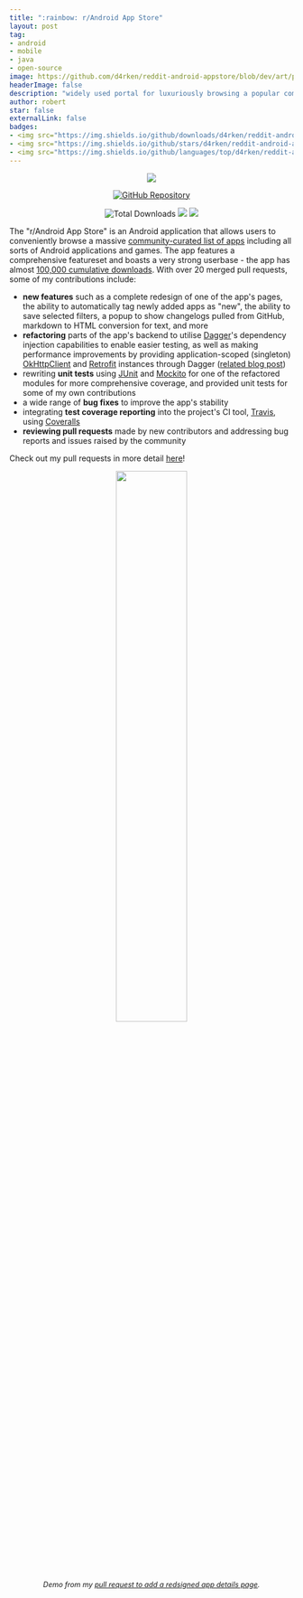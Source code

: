 ```yaml
---
title: ":rainbow: r/Android App Store"
layout: post
tag:
- android
- mobile
- java
- open-source
image: https://github.com/d4rken/reddit-android-appstore/blob/dev/art/preview-v080.png?raw=true
headerImage: false
description: "widely used portal for luxuriously browsing a popular community-curated collection of Android applications"
author: robert
star: false
externalLink: false
badges:
- <img src="https://img.shields.io/github/downloads/d4rken/reddit-android-appstore/total.svg" alt="Total Downloads" />
- <img src="https://img.shields.io/github/stars/d4rken/reddit-android-appstore.svg" /> 
- <img src="https://img.shields.io/github/languages/top/d4rken/reddit-android-appstore?color=b07219" />
---
```


<p align="center">
    <img src="https://github.com/d4rken/reddit-android-appstore/blob/dev/art/preview-v080.png?raw=true" />
</p>

<p align="center">
    <a href="https://github.com/d4rken/reddit-android-appstore">
        <img src="https://img.shields.io/badge/GitHub-r%2FAndroid%20App%20Store-red.svg?style=for-the-badge" alt="GitHub Repository"/>
    </a>
</p>

<p align="center">
    <img src="https://img.shields.io/github/downloads/d4rken/reddit-android-appstore/total.svg"
        alt="Total Downloads" />
    <img src="https://img.shields.io/github/stars/d4rken/reddit-android-appstore.svg" />
    <img src="https://img.shields.io/github/contributors/d4rken/reddit-android-appstore.svg" />
</p>

The "r/Android App Store" is an Android application that allows users to
conveniently browse a massive [community-curated list of apps](https://www.reddit.com/r/android/wiki/apps)
including all sorts of Android applications and games. The app features a
comprehensive featureset and boasts a very strong userbase - the app has almost
[100,000 cumulative downloads](https://www.somsubhra.com/github-release-stats/?username=d4rken&repository=reddit-android-appstore).
With over 20 merged pull requests, some of my contributions include:

* **new features** such as a complete redesign of one of the app's pages, the
  ability to automatically tag newly added apps as "new", the ability to save
  selected filters, a popup to show changelogs pulled from GitHub, markdown to
  HTML conversion for text, and more
* **refactoring** parts of the app's backend to utilise
  [Dagger](https://github.com/google/dagger)'s dependency injection capabilities
  to enable easier testing, as well as making performance improvements by providing
  application-scoped (singleton) [OkHttpClient](https://github.com/square/okhttp)
  and [Retrofit](https://github.com/square/retrofit) instances through Dagger
  ([related blog post](/dependency-injection/))
* rewriting **unit tests** using [JUnit](https://junit.org/junit5/) and
  [Mockito](https://site.mockito.org) for one of the refactored modules for
  more comprehensive coverage, and provided unit tests for some of my own
  contributions
* a wide range of **bug fixes** to improve the app's stability
* integrating **test coverage reporting** into the project's CI tool,
  [Travis](https://travis-ci.org), using [Coveralls](https://coveralls.io)
* **reviewing pull requests** made by new contributors and addressing bug reports
  and issues raised by the community

Check out my pull requests in more detail [here](https://github.com/d4rken/reddit-android-appstore/pulls?utf8=✓&q=is%3Apr%20is%3Aclosed%20author%3Abobheadxi%20is%3Amerged%20base%3Adev)!

<p align="center">
  <img src="/assets/images/projects/r-reddit-appstore-demo.gif" width="50%" />
</p>

<p align="center">
  <i style="font-size:90%;">
  Demo from my
  <a href="https://github.com/d4rken/reddit-android-appstore/pull/131">pull request to add a redsigned app details page</a>.
  </i>
</p>

<br />
